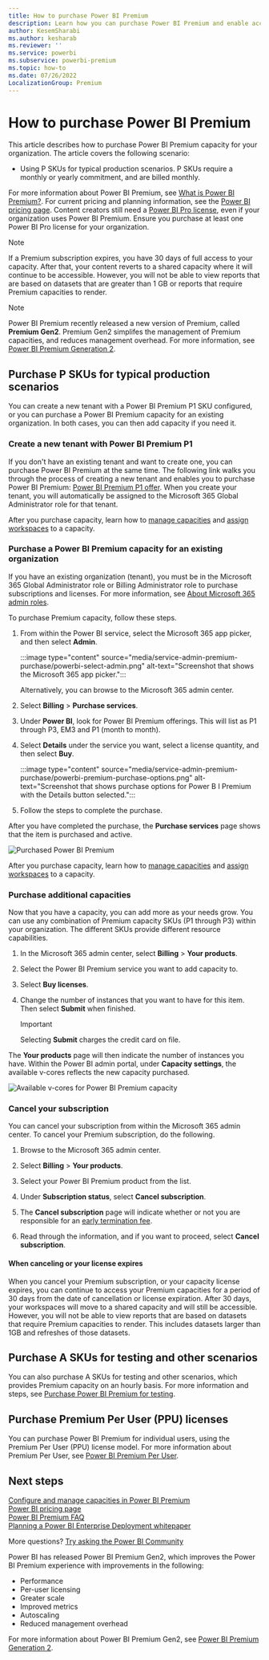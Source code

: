 ```yaml
---
title: How to purchase Power BI Premium
description: Learn how you can purchase Power BI Premium and enable access to content for your entire organization.
author: KesemSharabi
ms.author: kesharab
ms.reviewer: ''
ms.service: powerbi
ms.subservice: powerbi-premium
ms.topic: how-to
ms.date: 07/26/2022
LocalizationGroup: Premium
---
```


# How to purchase Power BI Premium

This article describes how to purchase Power BI Premium capacity for your organization. The article covers the following scenario:

- Using P SKUs for typical production scenarios. P SKUs require a monthly or yearly commitment, and are billed monthly.

For more information about Power BI Premium, see [What is Power BI Premium?](service-premium-what-is.md). For current pricing and planning information, see the [Power BI pricing page](https://powerbi.microsoft.com/pricing/). Content creators still need a [Power BI Pro license](service-admin-purchasing-power-bi-pro.md), even if your organization uses Power BI Premium. Ensure you purchase at least one Power BI Pro license for your organization.

> [!NOTE]
> If a Premium subscription expires, you have 30 days of full access to your capacity. After that, your content reverts to a shared capacity where it will continue to be accessible. However, you will not be able to view reports that are based on datasets that are greater than 1 GB or reports that require Premium capacities to render.

> [!NOTE]
> Power BI Premium recently released a new version of Premium, called **Premium Gen2**. Premium Gen2 simplifes the management of Premium capacities, and reduces management overhead. For more information, see [Power BI Premium Generation 2](service-premium-what-is.md#power-bi-premium-generation-2).


## Purchase P SKUs for typical production scenarios

You can create a new tenant with a Power BI Premium P1 SKU configured, or you can purchase a Power BI Premium capacity for an existing organization. In both cases, you can then add capacity if you need it.

### Create a new tenant with Power BI Premium P1

If you don't have an existing tenant and want to create one, you can purchase Power BI Premium at the same time. The following link walks you through the process of creating a new tenant and enables you to purchase Power BI Premium: [Power BI Premium P1 offer](https://signup.microsoft.com/Signup?OfferId=b3ec5615-cc11-48de-967d-8d79f7cb0af1). When you create your tenant, you will automatically be assigned to the Microsoft 365 Global Administrator role for that tenant.

After you purchase capacity, learn how to [manage capacities](service-admin-premium-manage.md#manage-capacity) and [assign workspaces](service-admin-premium-manage.md#assign-a-workspace-to-a-capacity) to a capacity.

### Purchase a Power BI Premium capacity for an existing organization

If you have an existing organization (tenant), you must be in the Microsoft 365 Global Administrator role or Billing Administrator role to purchase subscriptions and licenses. For more information, see [About Microsoft 365 admin roles](https://support.office.com/article/About-Office-365-admin-roles-da585eea-f576-4f55-a1e0-87090b6aaa9d).

To purchase Premium capacity, follow these steps.

1. From within the Power BI service, select the Microsoft 365 app picker, and then select **Admin**.

    :::image type="content" source="media/service-admin-premium-purchase/powerbi-select-admin.png" alt-text="Screenshot that shows the Microsoft 365 app picker.":::

    Alternatively, you can browse to the Microsoft 365 admin center.

1. Select **Billing** > **Purchase services**.

1. Under **Power BI**, look for Power BI Premium offerings. This will list as P1 through P3, EM3 and P1 (month to month).

1. Select **Details** under the service you want, select a license quantity, and then select **Buy**.

    :::image type="content" source="media/service-admin-premium-purchase/powerbi-premium-purchase-options.png" alt-text="Screenshot that shows purchase options for Power B I Premium with the Details button selected.":::

1. Follow the steps to complete the purchase.

After you have completed the purchase, the **Purchase services** page shows that the item is purchased and active.

![Purchased Power BI Premium](media/service-admin-premium-purchase/premium-purchased.png)

After you purchase capacity, learn how to [manage capacities](service-admin-premium-manage.md#manage-capacity) and [assign workspaces](service-admin-premium-manage.md#assign-a-workspace-to-a-capacity) to a capacity.

### Purchase additional capacities

Now that you have a capacity, you can add more as your needs grow. You can use any combination of Premium capacity SKUs (P1 through P3) within your organization. The different SKUs provide different resource capabilities.

1. In the Microsoft 365 admin center, select **Billing** > **Your products**.

1. Select the Power BI Premium service you want to add capacity to.

1. Select **Buy licenses**.

1. Change the number of instances that you want to have for this item. Then select **Submit** when finished.

   > [!IMPORTANT]
   > Selecting **Submit** charges the credit card on file.

The **Your products** page will then indicate the number of instances you have. Within the Power BI admin portal, under **Capacity settings**, the available v-cores reflects the new capacity purchased.

![Available v-cores for Power BI Premium capacity](media/service-admin-premium-purchase/premium-capacities.png)

### Cancel your subscription

You can cancel your subscription from within the Microsoft 365 admin center. To cancel your Premium subscription, do the following.

1. Browse to the Microsoft 365 admin center.

1. Select **Billing** > **Your products**.

1. Select your Power BI Premium product from the list.

1. Under **Subscription status**, select **Cancel subscription**.

1. The **Cancel subscription** page will indicate whether or not you are responsible for an [early termination fee](https://support.office.com/article/early-termination-fees-6487d4de-401a-466f-8bc3-c0beb5cc40d3).  

1. Read through the information, and if you want to proceed, select **Cancel subscription**.

#### When canceling or your license expires

When you cancel your Premium subscription, or your capacity license expires, you can continue to access your Premium capacities for a period of 30 days from the date of cancellation or license expiration. After 30 days, your workspaces will move to a shared capacity and will still be accessible. However, you will not be able to view reports that are based on datasets that require Premium capacities to render. This includes datasets larger than 1GB and refreshes of those datasets.

## Purchase A SKUs for testing and other scenarios

You can also purchase A SKUs for testing and other scenarios, which provides Premium capacity on an hourly basis. For more information and steps, see [Purchase Power BI Premium for testing](service-admin-premium-testing.md).

## Purchase Premium Per User (PPU) licenses

You can purchase Power BI Premium for individual users, using the Premium Per User (PPU) license model. For more information about Premium Per User, see [Power BI Premium Per User](service-premium-per-user-faq.yml).

## Next steps

[Configure and manage capacities in Power BI Premium](service-admin-premium-manage.md)\
[Power BI pricing page](https://powerbi.microsoft.com/pricing/)\
[Power BI Premium FAQ](service-premium-faq.yml)\
[Planning a Power BI Enterprise Deployment whitepaper](https://aka.ms/pbienterprisedeploy)

More questions? [Try asking the Power BI Community](https://community.powerbi.com/)

Power BI has released Power BI Premium Gen2, which improves the Power BI Premium experience with improvements in the following:
* Performance
* Per-user licensing
* Greater scale
* Improved metrics
* Autoscaling
* Reduced management overhead

For more information about Power BI Premium Gen2, see [Power BI Premium Generation 2](service-premium-what-is.md#power-bi-premium-generation-2).